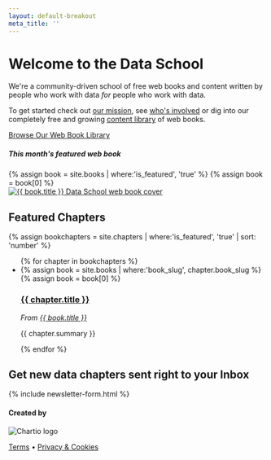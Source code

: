 ```yaml
---
layout: default-breakout
meta_title: ''
---
```

<div class="home-hero">
  <div class="container centered">
    <div class="mt-5">
      <h1 class="mega-title">Welcome to the Data&nbsp;School</h1>
      <p>We're a community-driven school of free web books and content written by people who work with data <em>for</em> people who work with data.</p>
      <p>To get started check out <a href="/mission">our mission</a>, see <a href="/people" class="link-6">who's involved</a> or dig into our completely free and growing <a href="/books">content library</a> of web books.</p>
      <a href="/books" class="btn btn-primary mt-3">Browse Our Web Book Library <i class="fas fa-arrow-right"></i></a>
    </div>
    <div class="featured-book">
      <h5>This month's featured web book</h5>
      {% assign book = site.books | where:'is_featured', 'true' %}
      {% assign book = book[0] %}
      <div class="smallbook">
        <a href="{{ book.url }}" class="hover-link">
          <img class="hover-img" src="{{ book.cover_image }}" alt="{{ book.title }} Data School web book cover" title="Read the {{ book.title }} web book">
        </a>
      </div>
    </div>
  </div>
</div>
<div class="container">
  <div class="row">
    <div class="col-sm">
      <h2>Featured Chapters</h2>
       {% assign bookchapters = site.chapters | where:'is_featured', 'true' | sort: 'number' %} <!-- maybe should be sorted by date updated? -->
      <ul class="chapter-list list-unstyled">
        {% for chapter in bookchapters %}
          <li>
            {% assign book = site.books | where:'book_slug', chapter.book_slug %}
            {% assign book = book[0] %}
            <div class="chapter-info">
              <a href="{{ chapter.url }}"><h3>{{ chapter.title }} <i class="fas fa-arrow-right"></i></h3></a>
              <em>From <a href="{{ book.slug }}">{{ book.title }}</a></em>
              <p>{{ chapter.summary }}</p>
            </div>
            <a href="{{ chapter.url }}" class="thumbnail-img" style="background-image: url('{{chapter.image}}');"></a>
          </li>
        {% endfor %}
      </ul>
    </div>
  </div>
  <div class="row">
    <div class="col-sm centered mt-5 mb-3">
      <h2>Get new data chapters sent right to your Inbox</h2>
      {% include newsletter-form.html %}
    </div>
  </div>
</div>

<div class="footer">
  <div class="container">
    <div class="row">
      <div class="col centered">
        <div class="footer-links">
          <h4>Created by</h4>
          <img src="/assets/images/chartio-logo-black-tbg.svg" alt="Chartio logo" class="height-3">
          <p><a href="https://chartio.com/about/legal/">Terms</a> • <a href="https://chartio.com/about/legal/privacy/">Privacy &amp; Cookies</a></p>
        </div>
      </div>
    </div>
  </div>
</div>

